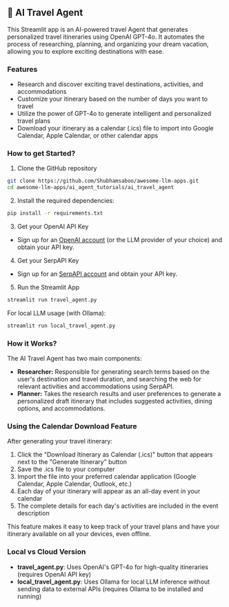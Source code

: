 ## 🛫 AI Travel Agent
This Streamlit app is an AI-powered travel Agent that generates personalized travel itineraries using OpenAI GPT-4o. It automates the process of researching, planning, and organizing your dream vacation, allowing you to explore exciting destinations with ease.

### Features
- Research and discover exciting travel destinations, activities, and accommodations
- Customize your itinerary based on the number of days you want to travel
- Utilize the power of GPT-4o to generate intelligent and personalized travel plans
- Download your itinerary as a calendar (.ics) file to import into Google Calendar, Apple Calendar, or other calendar apps

### How to get Started?

1. Clone the GitHub repository

```bash
git clone https://github.com/Shubhamsaboo/awesome-llm-apps.git
cd awesome-llm-apps/ai_agent_tutorials/ai_travel_agent
```
2. Install the required dependencies:

```bash
pip install -r requirements.txt
```
3. Get your OpenAI API Key

- Sign up for an [OpenAI account](https://platform.openai.com/) (or the LLM provider of your choice) and obtain your API key.

4. Get your SerpAPI Key

- Sign up for an [SerpAPI account](https://serpapi.com/) and obtain your API key.

5. Run the Streamlit App
```bash
streamlit run travel_agent.py
```

For local LLM usage (with Ollama):
```bash
streamlit run local_travel_agent.py
```

### How it Works?

The AI Travel Agent has two main components:
- **Researcher:** Responsible for generating search terms based on the user's destination and travel duration, and searching the web for relevant activities and accommodations using SerpAPI.
- **Planner:** Takes the research results and user preferences to generate a personalized draft itinerary that includes suggested activities, dining options, and accommodations.

### Using the Calendar Download Feature

After generating your travel itinerary:
1. Click the "Download Itinerary as Calendar (.ics)" button that appears next to the "Generate Itinerary" button
2. Save the .ics file to your computer
3. Import the file into your preferred calendar application (Google Calendar, Apple Calendar, Outlook, etc.)
4. Each day of your itinerary will appear as an all-day event in your calendar
5. The complete details for each day's activities are included in the event description

This feature makes it easy to keep track of your travel plans and have your itinerary available on all your devices, even offline.

### Local vs Cloud Version

- **travel_agent.py**: Uses OpenAI's GPT-4o for high-quality itineraries (requires OpenAI API key)
- **local_travel_agent.py**: Uses Ollama for local LLM inference without sending data to external APIs (requires Ollama to be installed and running)